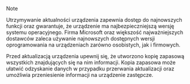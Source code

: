   > [!NOTE]
  > Utrzymywanie aktualności urządzenia zapewnia dostęp do najnowszych funkcji oraz gwarantuje, że urządzenie ma najbezpieczniejszą wersję systemu operacyjnego. Firma Microsoft oraz większość najważniejszych dostawców zaleca używanie najnowszych dostępnych wersji oprogramowania na urządzeniach zarówno osobistych, jak i firmowych.

Przed aktualizacją urządzenia upewnij się, że utworzono kopię zapasową wszystkich znajdujących się na nim informacji. Kopia zapasowa może ułatwić odzyskanie danych w przypadku przerwania aktualizacji oraz umożliwia przeniesienie informacji na urządzenie zastępcze. 


<!--HONumber=Dec16_HO3-->


